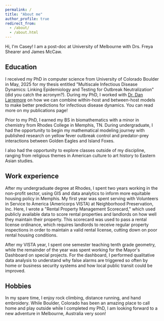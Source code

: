 ```yaml
---
permalink: /
title: "About me"
author_profile: true
redirect_from: 
  - /about/
  - /about.html
---
```


Hi, I'm Casey! I am a post-doc at University of Melbourne with Drs. Freya Shearer and James McCaw. 

## Education
I received my PhD in computer science from University of Colorado Boulder in May, 2025 for my thesis entitled "Multiscale Infectious Disease Dynamics: Linking Epidemiology and Testing for Outbreak Neutralization" (did you catch the acronym?). During my PhD, I worked with [Dr. Dan Larremore](https://larremorelab.github.io/) on how we can combine within-host and between-host models to make better predictions for infectious disease dynamics. You can read more on my publications page!

Prior to my PhD, I earned my BS in biomathematics with a minor in chemistry from Rhodes College in Memphis, TN.
During undergraduate, I had the opportunity to begin my mathematical modeling journey with published research on yellow fever outbreak control and predator-prey interactions between Golden Eagles and Island Foxes.
<!-- My research at this time primarily utilized ordinary differential equations models (ODEs), spatially agent/individual based models (ABMs), and geographic information systems (GIS). -->
I also had the opportunity to explore classes outside of my discipline, ranging from religious themes in American culture to art history to Eastern Asian studies.


## Work experience
After my undergraduate degree at Rhodes, I spent two years working in the non-profit sector, using GIS and data analytics to inform more equitable housing policy in Memphis.
My first year was spent serving with Volunteers in Service to America (Americorps VISTA) at Neighborhood Preservation, Inc.
Here, I wrote a "Rental Property Management Scorecard," which used publicly available data to score rental properties and landlords on how well they maintain their property.
This scorecard was used to pass a rental license ordinance, which requires landlords to receive regular property inspections in order to maintain a valid rental license, cutting down on poor rental housing conditions. 
<!-- During my VISTA year, I also coordinated Blight Elimination Steering Team meetings with local non-profits and government entities, hosted needs-based meetings with local neighborhood groups, and maintained public data availability for these neighborhood groups to use for revitalization purposes. -->
After my VISTA year, I spent one semester teaching tenth grade geometry, while the remainder of the year was spent working for the Mayor's Dashboard on special projects.
For the dashboard, I performed qualitative data analysis to understand why false alarms are triggered so often by home or business security systems and how local public transit could be improved.

## Hobbies
In my spare time, I enjoy rock climbing, distance running, and hand embroidery. While Boulder, Colorado has been an amazing place to call home and play outside while I completed my PhD, I am looking forward to a new adventure in Melbourne, Australia very soon!
